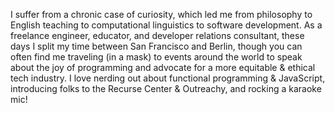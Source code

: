 

I suffer from a chronic case of curiosity, which led me from philosophy to English teaching to computational linguistics to software development. As a freelance engineer, educator, and developer relations consultant, these days I split my time between San Francisco and Berlin, though you can often find me traveling (in a mask) to events around the world to speak about the joy of programming and advocate for a more equitable & ethical tech industry. I love nerding out about functional programming & JavaScript, introducing folks to the Recurse Center & Outreachy, and rocking a karaoke mic!

